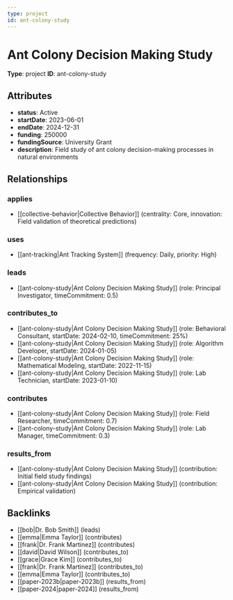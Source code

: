 ```yaml
---
type: project
id: ant-colony-study
---
```


# Ant Colony Decision Making Study

**Type**: project
**ID**: ant-colony-study

## Attributes

- **status**: Active
- **startDate**: 2023-06-01
- **endDate**: 2024-12-31
- **funding**: 250000
- **fundingSource**: University Grant
- **description**: Field study of ant colony decision-making processes in natural environments

## Relationships

### applies

- [[collective-behavior|Collective Behavior]] (centrality: Core, innovation: Field validation of theoretical predictions)

### uses

- [[ant-tracking|Ant Tracking System]] (frequency: Daily, priority: High)

### leads

- [[ant-colony-study|Ant Colony Decision Making Study]] (role: Principal Investigator, timeCommitment: 0.5)

### contributes_to

- [[ant-colony-study|Ant Colony Decision Making Study]] (role: Behavioral Consultant, startDate: 2024-02-10, timeCommitment: 25%)
- [[ant-colony-study|Ant Colony Decision Making Study]] (role: Algorithm Developer, startDate: 2024-01-05)
- [[ant-colony-study|Ant Colony Decision Making Study]] (role: Mathematical Modeling, startDate: 2022-11-15)
- [[ant-colony-study|Ant Colony Decision Making Study]] (role: Lab Technician, startDate: 2023-01-10)

### contributes

- [[ant-colony-study|Ant Colony Decision Making Study]] (role: Field Researcher, timeCommitment: 0.7)
- [[ant-colony-study|Ant Colony Decision Making Study]] (role: Lab Manager, timeCommitment: 0.3)

### results_from

- [[ant-colony-study|Ant Colony Decision Making Study]] (contribution: Initial field study findings)
- [[ant-colony-study|Ant Colony Decision Making Study]] (contribution: Empirical validation)

## Backlinks

- [[bob|Dr. Bob Smith]] (leads)
- [[emma|Emma Taylor]] (contributes)
- [[frank|Dr. Frank Martinez]] (contributes)
- [[david|David Wilson]] (contributes_to)
- [[grace|Grace Kim]] (contributes_to)
- [[frank|Dr. Frank Martinez]] (contributes_to)
- [[emma|Emma Taylor]] (contributes_to)
- [[paper-2023b|paper-2023b]] (results_from)
- [[paper-2024|paper-2024]] (results_from)

